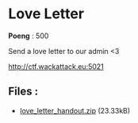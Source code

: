 # Love Letter
**Poeng** : 500

Send a love letter to our admin <3

http://ctf.wackattack.eu:5021

## Files : 

 - [love_letter_handout.zip](./love_letter_handout.zip) (23.33kB)